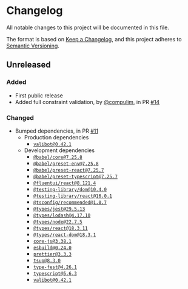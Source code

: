 # Changelog

All notable changes to this project will be documented in this file.

The format is based on [Keep a Changelog](https://keepachangelog.com/en/1.0.0/),
and this project adheres to [Semantic Versioning](https://semver.org/spec/v2.0.0.html).

## Unreleased

### Added

- First public release
- Added full constraint validation, by [@compulim](https://github.com/compulim), in PR [#14](https://github.com/compulim/use-schema-org-action/pull/14)

### Changed

- Bumped dependencies, in PR [#11](https://github.com/compulim/use-schema-org-action/pull/11)
  - Production dependencies
    - [`valibot@0.42.1`](https://npmjs.com/package/valibot/v/0.42.1)
  - Development dependencies
    - [`@babel/core@7.25.8`](https://npmjs.com/package/@babel/core/v/7.25.8)
    - [`@babel/preset-env@7.25.8`](https://npmjs.com/package/@babel/preset-env/v/7.25.8)
    - [`@babel/preset-react@7.25.7`](https://npmjs.com/package/@babel/preset-react/v/7.25.7)
    - [`@babel/preset-typescript@7.25.7`](https://npmjs.com/package/@babel/preset-typescript/v/7.25.7)
    - [`@fluentui/react@8.121.4`](https://npmjs.com/package/@fluentui/react/v/8.121.4)
    - [`@testing-library/dom@10.4.0`](https://npmjs.com/package/@testing-library/dom/v/10.4.0)
    - [`@testing-library/react@16.0.1`](https://npmjs.com/package/@testing-library/react/v/16.0.1)
    - [`@tsconfig/recommended@1.0.7`](https://npmjs.com/package/@tsconfig/recommended/v/1.0.7)
    - [`@types/jest@29.5.13`](https://npmjs.com/package/@types/jest/v/29.5.13)
    - [`@types/lodash@4.17.10`](https://npmjs.com/package/@types/lodash/v/4.17.10)
    - [`@types/node@22.7.5`](https://npmjs.com/package/@types/node/v/22.7.5)
    - [`@types/react@18.3.11`](https://npmjs.com/package/@types/react/v/18.3.11)
    - [`@types/react-dom@18.3.1`](https://npmjs.com/package/@types/react-dom/v/18.3.1)
    - [`core-js@3.38.1`](https://npmjs.com/package/core-js/v/3.38.1)
    - [`esbuild@0.24.0`](https://npmjs.com/package/esbuild/v/0.24.0)
    - [`prettier@3.3.3`](https://npmjs.com/package/prettier/v/3.3.3)
    - [`tsup@8.3.0`](https://npmjs.com/package/tsup/v/8.3.0)
    - [`type-fest@4.26.1`](https://npmjs.com/package/type-fest/v/4.26.1)
    - [`typescript@5.6.3`](https://npmjs.com/package/typescript/v/5.6.3)
    - [`valibot@0.42.1`](https://npmjs.com/package/valibot/v/0.42.1)
